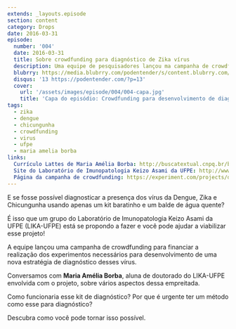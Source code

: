 ```yaml
---
extends: _layouts.episode
section: content
category: Drops
date: 2016-03-31
episode:
  number: '004'
  date: 2016-03-31
  title: Sobre crowdfunding para diagnóstico de Zika vírus
  description: Uma equipe de pesquisadores lançou ma campanha de crowdfunding para desenvolver um método de diagnóstico do vírus.  
  blubrry: https://media.blubrry.com/podentender/s/content.blubrry.com/podentender/PODEntender_004_DROPS_001_SOBRE_CROWNDFUNDING_PARA_DIAGNOSTICO_DO_ZIKA_v_02.mp3
  disqus: '13 https://podentender.com/?p=13'
  cover:
    url: '/assets/images/episode/004/004-capa.jpg'
    title: 'Capa do episódio: Crowdfunding para desenvolvimento de diagnóstico do Zika vírus'
tags:
  - zika
  - dengue
  - chicungunha
  - crowdfunding
  - virus
  - ufpe
  - maria amelia borba
links:
  Currículo Lattes de Maria Amélia Borba: http://buscatextual.cnpq.br/buscatextual/visualizacv.do?id=K4490046D6
  Site do Laboratório de Imunopatologia Keizo Asami da UFPE: http://www.lika.ufpe.br/
  Página da campanha de crowdfunding: https://experiment.com/projects/detection-of-zika-virus-rapidly-economically-locally-and-reliably-without-the-need-for-a-laboratory-in-brazil
---
```

E se fosse possível diagnosticar a presença dos vírus da Dengue,  Zika e Chicungunha usando apenas um kit
baratinho e um balde de água quente?

É isso que um grupo do Laboratório de Imunopatologia Keizo Asami da UFPE (LIKA-UFPE) está se propondo
a fazer e você pode ajudar a viabilizar esse projeto!

A equipe lançou uma campanha de crowdfunding para financiar a realização dos experimentos necessários
para desenvolvimento de uma nova estratégia de diagnóstico desses vírus.

Conversamos com **Maria Amélia Borba**, aluna de doutorado do LIKA-UFPE envolvida com o projeto,
sobre vários aspectos dessa empreitada.

Como funcionaria esse kit de diagnóstico? Por que é urgente ter um método como esse para diagnóstico?

Descubra como você pode tornar isso possível.
